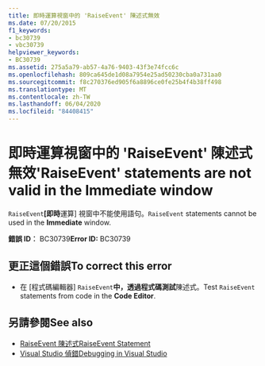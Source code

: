```yaml
---
title: 即時運算視窗中的 'RaiseEvent' 陳述式無效
ms.date: 07/20/2015
f1_keywords:
- bc30739
- vbc30739
helpviewer_keywords:
- BC30739
ms.assetid: 275a5a79-ab57-4a76-9403-43f3e74fcc6c
ms.openlocfilehash: 809ca645de1d08a7954e25ad50230cba0a731aa0
ms.sourcegitcommit: f8c270376ed905f6a8896ce0fe25b4f4b38ff498
ms.translationtype: MT
ms.contentlocale: zh-TW
ms.lasthandoff: 06/04/2020
ms.locfileid: "84408415"
---
```

# <a name="raiseevent-statements-are-not-valid-in-the-immediate-window"></a><span data-ttu-id="8b058-102">即時運算視窗中的 'RaiseEvent' 陳述式無效</span><span class="sxs-lookup"><span data-stu-id="8b058-102">'RaiseEvent' statements are not valid in the Immediate window</span></span>
<span data-ttu-id="8b058-103">`RaiseEvent`**[即時**運算] 視窗中不能使用語句。</span><span class="sxs-lookup"><span data-stu-id="8b058-103">`RaiseEvent` statements cannot be used in the **Immediate** window.</span></span>  
  
 <span data-ttu-id="8b058-104">**錯誤 ID︰** BC30739</span><span class="sxs-lookup"><span data-stu-id="8b058-104">**Error ID:** BC30739</span></span>  
  
## <a name="to-correct-this-error"></a><span data-ttu-id="8b058-105">更正這個錯誤</span><span class="sxs-lookup"><span data-stu-id="8b058-105">To correct this error</span></span>  
  
- <span data-ttu-id="8b058-106">在 [程式碼編輯器] `RaiseEvent`**中，透過程式碼測試**陳述式。</span><span class="sxs-lookup"><span data-stu-id="8b058-106">Test `RaiseEvent` statements from code in the **Code Editor**.</span></span>  
  
## <a name="see-also"></a><span data-ttu-id="8b058-107">另請參閱</span><span class="sxs-lookup"><span data-stu-id="8b058-107">See also</span></span>

- [<span data-ttu-id="8b058-108">RaiseEvent 陳述式</span><span class="sxs-lookup"><span data-stu-id="8b058-108">RaiseEvent Statement</span></span>](../language-reference/statements/raiseevent-statement.md)
- [<span data-ttu-id="8b058-109">Visual Studio 偵錯</span><span class="sxs-lookup"><span data-stu-id="8b058-109">Debugging in Visual Studio</span></span>](/visualstudio/debugger/debugger-feature-tour)
